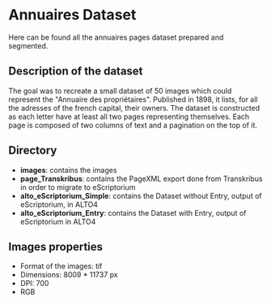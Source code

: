 # Annuaires Dataset

Here can be found all the annuaires pages dataset prepared and segmented.

## Description of the dataset
The goal was to recreate a small dataset of 50 images which could represent the "Annuaire des propriétaires". Published in 1898, it lists, for all the adresses of the french capital, their owners. The dataset is constructed as each letter have at least all two pages representing themselves. Each page is composed of two columns of text and a pagination on the top of it.

## Directory
- **images**: contains the images
- **page_Transkribus**: contains the PageXML export done from Transkribus in order to migrate to eScriptorium
- **alto_eScriptorium_Simple**: contains the Dataset without Entry, output of eScriptorium, in ALTO4
- **alto_eScriptorium_Entry**: contains the Dataset with Entry, output of eScriptorium in ALTO4
## Images properties
- Format of the images: tif
- Dimensions: 8009 * 11737 px
- DPI: 700
- RGB
